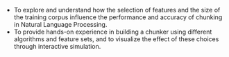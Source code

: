 - To explore and understand how the selection of features and the size of the training corpus influence the performance and accuracy of chunking in Natural Language Processing.
- To provide hands-on experience in building a chunker using different algorithms and feature sets, and to visualize the effect of these choices through interactive simulation.